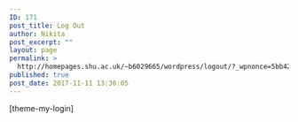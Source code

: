```yaml
---
ID: 171
post_title: Log Out
author: Nikita
post_excerpt: ""
layout: page
permalink: >
  http://homepages.shu.ac.uk/~b6029665/wordpress/logout/?_wpnonce=5bb42986e6
published: true
post_date: 2017-11-11 13:36:05
---
```

[theme-my-login]